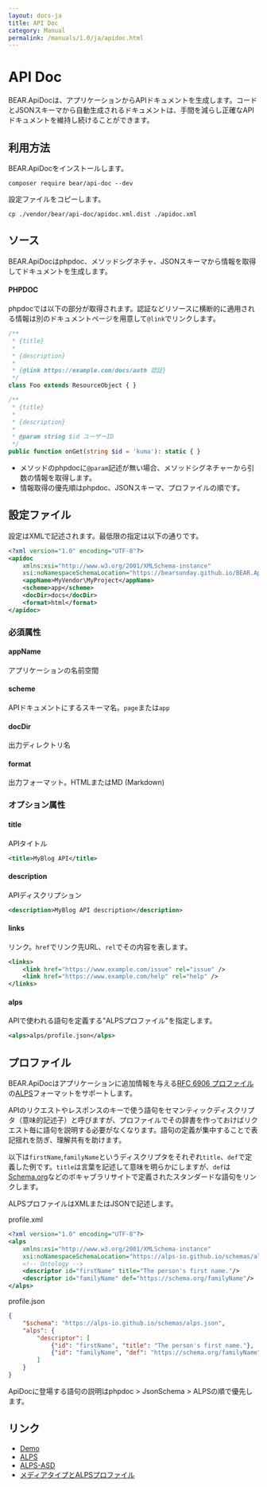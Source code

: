 ```yaml
---
layout: docs-ja
title: API Doc
category: Manual
permalink: /manuals/1.0/ja/apidoc.html
---
```


# API Doc

BEAR.ApiDocは、アプリケーションからAPIドキュメントを生成します。コードとJSONスキーマから自動生成されるドキュメントは、手間を減らし正確なAPIドキュメントを維持し続けることができます。

## 利用方法

BEAR.ApiDocをインストールします。

```
composer require bear/api-doc --dev
```

設定ファイルをコピーします。

```
cp ./vendor/bear/api-doc/apidoc.xml.dist ./apidoc.xml
```

## ソース

BEAR.ApiDocはphpdoc、メソッドシグネチャ、JSONスキーマから情報を取得してドキュメントを生成します。

#### PHPDOC

phpdocでは以下の部分が取得されます。認証などリソースに横断的に適用される情報は別のドキュメントページを用意して`@link`でリンクします。

```php
/**
 * {title}
 *
 * {description}
 *
 * {@link https://example.com/docs/auth 認証}
 */
class Foo extends ResourceObject { }
```

```php
/**
 * {title}
 *
 * {description}
 *
 * @param string $id ユーザーID
 */
public function onGet(string $id = 'kuma'): static { }
```

* メソッドのphpdocに`@param`記述が無い場合、メソッドシグネチャーから引数の情報を取得します。
* 情報取得の優先順はphpdoc、JSONスキーマ、プロファイルの順です。

## 設定ファイル

設定はXMLで記述されます。最低限の指定は以下の通りです。

```xml
<?xml version="1.0" encoding="UTF-8"?>
<apidoc
    xmlns:xsi="http://www.w3.org/2001/XMLSchema-instance"
    xsi:noNamespaceSchemaLocation="https://bearsunday.github.io/BEAR.ApiDoc/apidoc.xsd">
    <appName>MyVendor\MyProject</appName>
    <scheme>app</scheme>
    <docDir>docs</docDir>
    <format>html</format>
</apidoc>
```

### 必須属性

#### appName
アプリケーションの名前空間

#### scheme
APIドキュメントにするスキーマ名。`page`または`app`

#### docDir
出力ディレクトリ名

#### format
出力フォーマット。HTMLまたはMD (Markdown)

### オプション属性

#### title
APIタイトル
```xml
<title>MyBlog API</title>
```

#### description
APIディスクリプション
```xml
<description>MyBlog API description</description>
```

#### links
リンク。`href`でリンク先URL、`rel`でその内容を表します。
```xml
<links>
    <link href="https://www.example.com/issue" rel="issue" />
    <link href="https://www.example.com/help" rel="help" />
</links>
```

#### alps
APIで使われる語句を定義する"ALPSプロファイル"を指定します。
```xml
<alps>alps/profile.json</alps>
```

## プロファイル

BEAR.ApiDocはアプリケーションに追加情報を与える[RFC 6906 プロファイル](https://tools.ietf.org/html/rfc6906)の[ALPS](http://alps.io/)フォーマットをサポートします。

APIのリクエストやレスポンスのキーで使う語句をセマンティックディスクリプタ（意味的記述子）と呼びますが、プロファイルでその辞書を作っておけばリクエスト毎に語句を説明する必要がなくなります。語句の定義が集中することで表記揺れを防ぎ、理解共有を助けます。

以下は`firstName`,`familyName`というディスクリプタをそれぞれ`title`、`def`で定義した例です。`title`は言葉を記述して意味を明らかにしますが、`def`は[Schema.org](https://schema.org/)などのボキャブラリサイトで定義されたスタンダードな語句をリンクします。

ALPSプロファイルはXMLまたはJSONで記述します。

profile.xml
```xml
<?xml version="1.0" encoding="UTF-8"?>
<alps
    xmlns:xsi="http://www.w3.org/2001/XMLSchema-instance"
    xsi:noNamespaceSchemaLocation="https://alps-io.github.io/schemas/alps.xsd">
    <!-- Ontology -->
    <descriptor id="firstName" title="The person's first name."/>
    <descriptor id="familyName" def="https://schema.org/familyName"/>
</alps>
```

profile.json
```json
{
    "$schema": "https://alps-io.github.io/schemas/alps.json",
    "alps": {
        "descriptor": [
            {"id": "firstName", "title": "The person's first name."},
            {"id": "familyName", "def": "https://schema.org/familyName"}
        ]
    }
}
```

ApiDocに登場する語句の説明はphpdoc > JsonSchema > ALPSの順で優先します。

## リンク

* [Demo](https://bearsunday.github.io/BEAR.ApiDoc/)
* [ALPS](http://alps.io/)
* [ALPS-ASD](https://github.com/koriym/app-state-diagram)
* [メディアタイプとALPSプロファイル](https://qiita.com/koriym/items/2e928efb2167d559052e)
